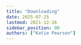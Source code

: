 ```yaml
---
title: "Downloading"
date: 2025-07-25
lastmod: 2021-12-16
sidebar_position: 90
authors: ["Katie Pearson"]
---
```

